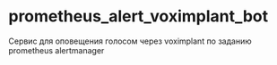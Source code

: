 # prometheus_alert_voximplant_bot
Сервис для оповещения голосом через voximplant по заданию prometheus alertmanager 
